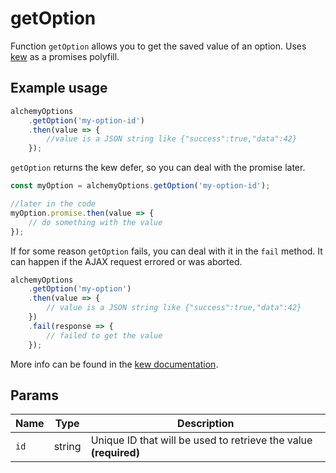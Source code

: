 # getOption

Function `getOption` allows you to get the saved value of an option. Uses [kew](https://github.com/Medium/kew) as a promises polyfill.
 
## Example usage

```javascript
alchemyOptions
    .getOption('my-option-id')
    .then(value => {
        //value is a JSON string like {"success":true,"data":42}
    });
```

`getOption` returns the kew defer, so you can deal with the promise later.

```javascript
const myOption = alchemyOptions.getOption('my-option-id');

//later in the code
myOption.promise.then(value => {
    // do something with the value
});
```

If for some reason `getOption` fails, you can deal with it in the `fail` method. It can happen if the AJAX request errored or was aborted.

```javascript
alchemyOptions
    .getOption('my-option')
    .then(value => {
        // value is a JSON string like {"success":true,"data":42}
    })
    .fail(response => {
        // failed to get the value
    });
```

More info can be found in the [kew documentation](https://github.com/Medium/kew#how-do-i-use-kew).

## Params

| Name | Type | Description |
| --- | --- | --- |
| `id` | string | Unique ID that will be used to retrieve the value **(required)**